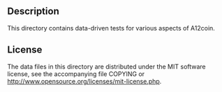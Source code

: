 Description
------------

This directory contains data-driven tests for various aspects of A12coin.

License
--------

The data files in this directory are distributed under the MIT software
license, see the accompanying file COPYING or
http://www.opensource.org/licenses/mit-license.php.

